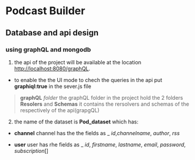 # Podcast Builder

## Database and api design
### using graphQL and mongodb

1. the api of the project will be available at the location 
[http://localhost:8080/graphQL](http://localhost:8080/graphQL).

- to enable the the UI mode to chech the queries in the api put __graphiql:true__ in the sever.js file

> __graphQL__ _folder_
> the graphQL folder in the project hold the 2 folders __Resolers__ and __Schemas__
> it contains the rersolvers and schemas of the respectively of the api(grapgQL)

2. the name of the dataset is __Pod_dataset__ which has:
- __channel__
channel has the the fields as _ _id_,_channelname_, _author_, _rss_

- __user__
user has rhe fields as _ _id_, _firstname_, _lastname_, _email_, _password_, _subscription_[]










